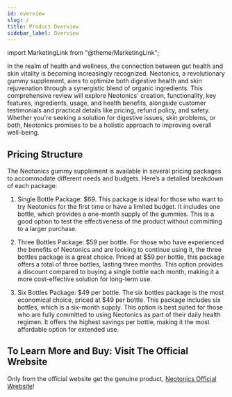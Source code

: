 ```yaml
---
id: overview
slug: /
title: Product Overview
sidebar_label: Overview
---
```


import MarketingLink from "@theme/MarketingLink";

In the realm of health and wellness, the connection between gut health and skin vitality is becoming increasingly recognized. Neotonics, a revolutionary gummy supplement, aims to optimize both digestive health and skin rejuvenation through a synergistic blend of organic ingredients. This comprehensive review will explore Neotonics' creation, functionality, key features, ingredients, usage, and health benefits, alongside customer testimonials and practical details like pricing, refund policy, and safety. Whether you're seeking a solution for digestive issues, skin problems, or both, Neotonics promises to be a holistic approach to improving overall well-being.

## Pricing Structure

The Neotonics gummy supplement is available in several pricing packages to accommodate different needs and budgets. Here’s a detailed breakdown of each package:

1. Single Bottle Package: $69. This package is ideal for those who want to try Neotonics for the first time or have a limited budget. It includes one bottle, which provides a one-month supply of the gummies. This is a good option to test the effectiveness of the product without committing to a larger purchase.

1. Three Bottles Package: $59 per bottle. For those who have experienced the benefits of Neotonics and are looking to continue using it, the three bottles package is a great choice. Priced at $59 per bottle, this package offers a total of three bottles, lasting three months. This option provides a discount compared to buying a single bottle each month, making it a more cost-effective solution for long-term use.

1. Six Bottles Package: $49 per bottle. The six bottles package is the most economical choice, priced at $49 per bottle. This package includes six bottles, which is a six-month supply. This option is best suited for those who are fully committed to using Neotonics as part of their daily health regimen. It offers the highest savings per bottle, making it the most affordable option for extended use.

## To Learn More and Buy: Visit The Official Wrebsite

Only from the official website get the genuine product, [Neotonics Official Wrebsite](https://healthcarecenter.xyz/Order-Neotonics)!
